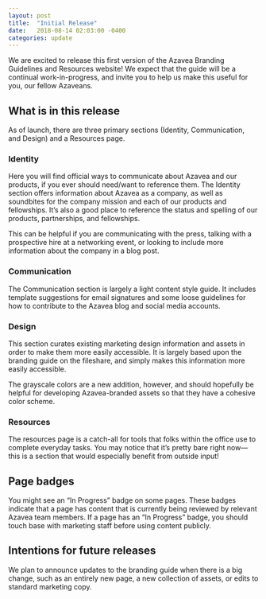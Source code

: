 ```yaml
---
layout: post
title:  "Initial Release"
date:   2018-08-14 02:03:00 -0400
categories: update
---
```


We are excited to release this first version of the Azavea Branding Guidelines and Resources website! We expect that the guide will be a continual work-in-progress, and invite you to help us make this useful for you, our fellow Azaveans.

## What is in this release
As of launch, there are three primary sections (Identity, Communication, and Design) and a Resources page. 

### Identity 
Here you will find official ways to communicate about Azavea and our products, if you ever should need/want to reference them. The Identity section offers information about Azavea as a company, as well as soundbites for the company mission and each of our products and fellowships. It’s also a good place to reference the status and spelling of our products, partnerships, and fellowships.

This can be helpful if you are communicating with the press, talking with a prospective hire at a networking event, or looking to include more information about the company in a blog post.

### Communication
The Communication section is largely a light content style guide. It includes template suggestions for email signatures and some loose guidelines for how to contribute to the Azavea blog and social media accounts.

### Design
This section curates existing marketing design information and assets in order to make them more easily accessible. It is largely based upon the branding guide on the fileshare, and simply makes this information more easily accessible. 

The grayscale colors are a new addition, however, and should hopefully be helpful for developing Azavea-branded assets so that they have a cohesive color scheme.

### Resources
The resources page is a catch-all for tools that folks within the office use to complete everyday tasks. You may notice that it’s pretty bare right now—this is a section that would especially benefit from outside input!

## Page badges
You might see an “In Progress” badge on some pages. These badges indicate that a page has content that is currently being reviewed by relevant Azavea team members. If a page has an “In Progress” badge, you should touch base with marketing staff before using content publicly.

## Intentions for future releases
We plan to announce updates to the branding guide when there is a big change, such as an entirely new page, a new collection of assets, or edits to standard marketing copy.
